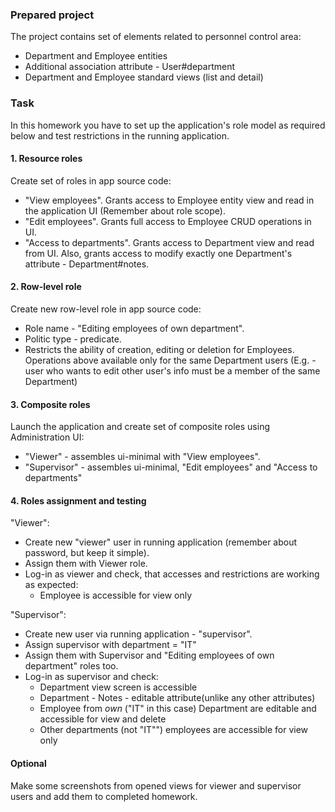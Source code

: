 ### Prepared project
The project contains set of elements related to personnel control area:
- Department and Employee entities
- Additional association attribute - User#department
- Department and Employee standard views (list and detail)

### Task
In this homework you have to set up the application's role model as required below and test restrictions in the running application.

#### 1. Resource roles
Create set of roles in app source code:
- "View employees". Grants access to Employee entity view and read in the application UI (Remember about role scope).
- "Edit employees". Grants full access to Employee CRUD operations in UI.
- "Access to departments". Grants access to Department view and read from UI. Also, grants access to modify exactly one Department's attribute - Department#notes.

#### 2. Row-level role
Create new row-level role in app source code:
- Role name - "Editing employees of own department".
- Politic type - predicate.
- Restricts the ability of creation, editing or deletion for Employees.
  Operations above available only for the same Department users (E.g. - user who wants to edit other user's info must be a member of the same Department)

#### 3. Composite roles
Launch the application and create set of composite roles using Administration UI:
- "Viewer" - assembles ui-minimal with "View employees".
- "Supervisor" - assembles ui-minimal, "Edit employees" and "Access to departments"

#### 4. Roles assignment and testing
"Viewer":
- Create new "viewer" user in running application (remember about password, but keep it simple).
- Assign them with Viewer role.
- Log-in as viewer and check, that accesses and restrictions are working as expected:
    - Employee is accessible for view only

"Supervisor":
- Create new user via running application - "supervisor".
- Assign supervisor with department = "IT"
- Assign them with Supervisor and "Editing employees of own department" roles too.
- Log-in as supervisor and check:
    - Department view screen is accessible
    - Department - Notes - editable attribute(unlike any other attributes)
    - Employee from *own* ("IT" in this case) Department are editable and accessible for view and delete
    - Other departments (not "IT"") employees are accessible for view only

#### Optional
Make some screenshots from opened views for viewer and supervisor users and add them to completed homework.